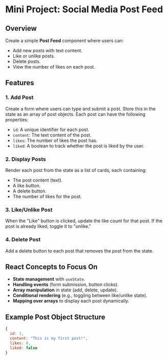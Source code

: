 # Mini Project: Social Media Post Feed

## Overview

Create a simple **Post Feed** component where users can:

- Add new posts with text content.
- Like or unlike posts.
- Delete posts.
- View the number of likes on each post.

## Features

### 1. Add Post

Create a form where users can type and submit a post. Store this in the state as an array of post objects. Each post can have the following properties:
- `id`: A unique identifier for each post.
- `content`: The text content of the post.
- `likes`: The number of likes the post has.
- `liked`: A boolean to track whether the post is liked by the user.

### 2. Display Posts

Render each post from the state as a list of cards, each containing:
- The post content (text).
- A like button.
- A delete button.
- The number of likes for the post.

### 3. Like/Unlike Post

When the "Like" button is clicked, update the like count for that post. If the post is already liked, toggle it to "unlike."

### 4. Delete Post

Add a delete button to each post that removes the post from the state.

## React Concepts to Focus On

- **State management** with `useState`.
- **Handling events** (form submission, button clicks).
- **Array manipulation** in state (add, delete, update).
- **Conditional rendering** (e.g., toggling between like/unlike state).
- **Mapping over arrays** to display each post dynamically.

## Example Post Object Structure

```js
{
  id: 1,
  content: "This is my first post!",
  likes: 0,
  liked: false
}

